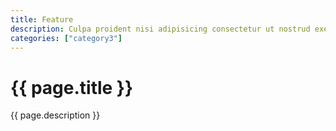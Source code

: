 ```yaml
---
title: Feature
description: Culpa proident nisi adipisicing consectetur ut nostrud exercitation do reprehenderit fugiat irure dolore ut irure. Eu consectetur duis est laboris culpa commodo anim ut tempor nulla. Laboris ex et proident exercitation.
categories: ["category3"]
---
```

<!--v1.2.135 pages/includes/feature.md-->


# {{ page.title }}

{{ page.description }}

